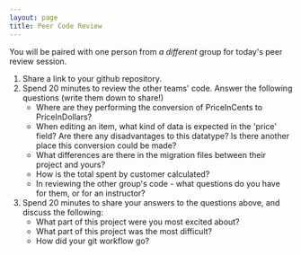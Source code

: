 ```yaml
---
layout: page
title: Peer Code Review
---
```


You will be paired with one person from _a different_ group for today's peer review session.

1. Share a link to your github repository.
2. Spend 20 minutes to review the other teams' code. Answer the following questions (write them down to share!)
    * Where are they performing the conversion of PriceInCents to PriceInDollars?
    * When editing an item, what kind of data is expected in the 'price' field? Are there any disadvantages to this datatype? Is there another place this conversion could be made?
    * What differences are there in the migration files between their project and yours?
    * How is the total spent by customer calculated?
    * In reviewing the other group's code - what questions do you have for them, or for an instructor?
3. Spend 20 minutes to share your answers to the questions above, and discuss the following:
    * What part of this project were you most excited about?
    * What part of this project was the most difficult?
    * How did your git workflow go?